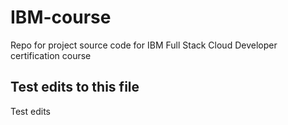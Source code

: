 # IBM-course
Repo for project source code for IBM Full Stack Cloud Developer certification course

## Test edits to this file

Test edits
